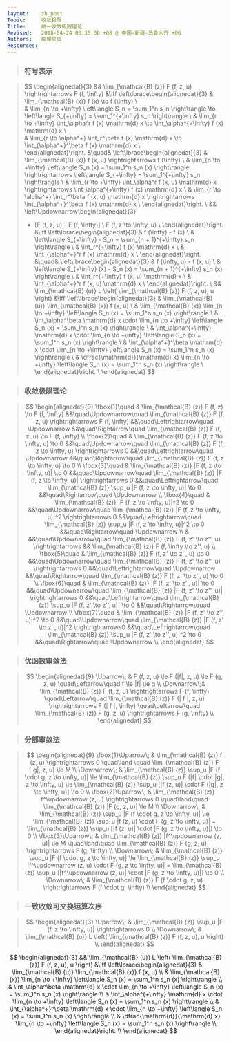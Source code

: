 ```yaml
---
layout:    zh_post
Topic:     收敛极限
Title:     统一收敛极限理论
Revised:   2018-04-24 00:35:00 +08 @ 中国-新疆-乌鲁木齐 +06
Authors:   璀璨星辰
Resources:
---
```


> ### 符号表示

> $$
> \begin{alignedat}{3}
> && \lim_{\mathcal{B} (z)} F (f, z, u) \rightrightarrows F (f, \infty) &\iff \left\lbrace\begin{alignedat}{3}
>                                                                             & \lim_{\mathcal{B} (x)} f (x) \to f (\infty) \\                                                                                                                                                                                          
>                                                                             & \lim_{n \to +\infty} \left\langle S_n = \sum_1^n s_n \right\rangle \to \left\langle S_{+\infty} = \sum_1^{+\infty} s_n \right\rangle \\
>                                                                             & \lim_{r \to +\infty} \int_\alpha^r f (x) \mathrm{d} x \to \int_\alpha^{+\infty} f (x) \mathrm{d} x \\                                  
>                                                                             & \lim_{r \to \alpha^+} \int_r^\beta f (x) \mathrm{d} x \to \int_{\alpha^+}^\beta f (x) \mathrm{d} x \\                                  
>                                                                             \end{alignedat}\right.
>                                                                             &\quad& \left\lbrace\begin{alignedat}{3}
>                                                                                     & \lim_{\mathcal{B} (x)} f (x, u) \rightrightarrows f (\infty) \\
>                                                                                     & \lim_{n \to +\infty} \left\langle S_n (x) = \sum_1^n s_n (x) \right\rangle \rightrightarrows \left\langle S_{+\infty} = \sum_1^{+\infty} s_n \right\rangle \\
>                                                                                     & \lim_{r \to +\infty} \int_\alpha^r f (x, u) \mathrm{d} x \rightrightarrows \int_\alpha^{+\infty} f (x) \mathrm{d} x \\
>                                                                                     & \lim_{r \to \alpha^+} \int_r^\beta f (x, u) \mathrm{d} x \rightrightarrows \int_{\alpha^+}^\beta f (x) \mathrm{d} x \\
>                                                                                     \end{alignedat}\right. \\
> && \left\Updownarrow\begin{alignedat}{3}
>    - [F (f, z, u) - F (f, \infty)] \\
>    F (f, z \to \infty, u) \\
>    \end{alignedat}\right. &\iff \left\lbrace\begin{alignedat}{3}
>                                 & f (\infty) - f (x) \\
>                                 & \left\langle S_{+\infty} - S_n = \sum_{n + 1}^{+\infty} s_n \right\rangle \\
>                                 & \int_r^{+\infty} f (x) \mathrm{d} x \\
>                                 & \int_{\alpha^+}^r f (x) \mathrm{d} x \\
>                                 \end{alignedat}\right. 
>                                 &\quad& \left\lbrace\begin{alignedat}{3}
>                                         & f (\infty, u) - f (x, u) \\
>                                         & \left\langle S_{+\infty} (x) - S_n (x) = \sum_{n + 1}^{+\infty} s_n (x) \right\rangle \\
>                                         & \int_r^{+\infty} f (x, u) \mathrm{d} x \\
>                                         & \int_{\alpha^+}^r f (x, u) \mathrm{d} x \\
>                                         \end{alignedat}\right. \\
> && \lim_{\mathcal{B} (u)} L \left( \lim_{\mathcal{B} (z)} F (f, z, u), u \right) &\iff \left\lbrace\begin{alignedat}{3}
>                                                                                        & \lim_{\mathcal{B} (u)} \lim_{\mathcal{B} (x)} f (x, u) \\
>                                                                                        & \lim_{\mathcal{B} (x)} \lim_{n \to +\infty} \left\langle S_n (x) =  \sum_1^n s_n (x) \right\rangle \\
>                                                                                        & \int_\alpha^\beta \mathrm{d} x \cdot \lim_{n \to +\infty} \left\langle S_n (x) = \sum_1^n s_n (x) \right\rangle \\
>                                                                                        & \int_\alpha^{+\infty} \mathrm{d} x \cdot \lim_{n \to +\infty} \left\langle S_n (x) = \sum_1^n s_n (x) \right\rangle \\
>                                                                                        & \int_{\alpha^+}^\beta \mathrm{d} x \cdot \lim_{n \to +\infty} \left\langle S_n (x) = \sum_1^n s_n (x) \right\rangle \\
>                                                                                        & \dfrac{\mathrm{d}}{\mathrm{d} x} \lim_{n \to +\infty} \left\langle S_n (x) = \sum_1^n s_n (x) \right\rangle \\
>                                                                                        \end{alignedat}\right. \\
> \end{alignedat}
> $$
>

> ### 收敛极限理论

> $$
> \begin{alignedat}{9}
> \fbox{1}\quad & \lim_{\mathcal{B} (z)} F (f, z) \to F (f, \infty)       &&\quad\Updownarrow\quad \lim_{\mathcal{B} (z)} F (f, z, u) \rightrightarrows F (f, \infty) &&\quad\Leftrightarrow\quad \Updownarrow                                                   &&\quad\Rightarrow\quad \lim_{\mathcal{B} (z)} F (f, z, u) \to F (f, \infty) \\
> \fbox{2}\quad & \lim_{\mathcal{B} (z)} F (f, z \to \infty, u) \to 0     &&\quad\Updownarrow\quad \lim_{\mathcal{B} (z)} F (f, z \to \infty, u) \rightrightarrows 0     &&\quad\Leftrightarrow\quad \Updownarrow                                                   &&\quad\Rightarrow\quad \lim_{\mathcal{B} (z)} F (f, z \to \infty, u) \to 0     \\
> \fbox{3}\quad & \lim_{\mathcal{B} (z)} |F (f, z \to \infty, u)| \to 0   &&\quad\Updownarrow\quad \lim_{\mathcal{B} (z)} |F (f, z \to \infty, u)| \rightrightarrows 0   &&\quad\Leftrightarrow\quad \lim_{\mathcal{B} (z)} \sup_u |F (f, z \to \infty, u)| \to 0   &&\quad\Rightarrow\quad \Updownarrow                                            \\
> \fbox{4}\quad & \lim_{\mathcal{B} (z)} |F (f, z \to \infty, u)|^2 \to 0 &&\quad\Updownarrow\quad \lim_{\mathcal{B} (z)} |F (f, z \to \infty, u)|^2 \rightrightarrows 0 &&\quad\Leftrightarrow\quad \lim_{\mathcal{B} (z)} \sup_u |F (f, z \to \infty, u)|^2 \to 0 &&\quad\Rightarrow\quad \Updownarrow                                            \\
>               &                                                         &&\quad\Updownarrow\quad \lim_{\mathcal{B} (z)} F (f, z' \to z'', u) \rightrightarrows         && \lim_{\mathcal{B} (z)} F (f, \infty \to z'', u)                                                                                                                         \\
> \fbox{5}\quad & \lim_{\mathcal{B} (z)} F (f, z' \to z'', u) \to 0       &&\quad\Updownarrow\quad \lim_{\mathcal{B} (z)} F (f, z' \to z'', u) \rightrightarrows 0       &&\quad\Leftrightarrow\quad \Updownarrow                                                   &&\quad\Rightarrow\quad \lim_{\mathcal{B} (z)} F (f, z' \to z'', u) \to 0       \\
> \fbox{6}\quad & \lim_{\mathcal{B} (z)} |F (f, z' \to z'', u)| \to 0     &&\quad\Updownarrow\quad \lim_{\mathcal{B} (z)} |F (f, z' \to z'', u)| \rightrightarrows 0     &&\quad\Leftrightarrow\quad \lim_{\mathcal{B} (z)} \sup_u |F (f, z' \to z'', u)| \to 0     &&\quad\Rightarrow\quad \Updownarrow                                            \\
> \fbox{7}\quad & \lim_{\mathcal{B} (z)} |F (f, z' \to z'', u)|^2 \to 0   &&\quad\Updownarrow\quad \lim_{\mathcal{B} (z)} |F (f, z' \to z'', u)|^2 \rightrightarrows0    &&\quad\Leftrightarrow\quad \lim_{\mathcal{B} (z)} \sup_u |F (f, z' \to z'', u)|^2 \to 0   &&\quad\Rightarrow\quad \Updownarrow                                            \\
> \end{alignedat}
> $$
>

> ### 优函数审敛法

> $$
> \begin{alignedat}{9}
> \Uparrow\;  & F (f, z, u) \le F (|f|, z, u) \le F (g, z, u) \quad\Leftarrow\quad f \le |f| \le g \\
> \Downarrow\;& \lim_{\mathcal{B} (z)} F (f, z, u) \rightrightarrows F (f, \infty) \quad\Leftarrow\quad \lim_{\mathcal{B} (z)} F (| f |, z, u) \rightrightarrows F (| f |, \infty) \quad\Leftarrow\quad \lim_{\mathcal{B} (z)} F (g, z, u) \rightrightarrows F (g, \infty) \\
> \end{alignedat}
> $$
>

> ### 分部审敛法

> $$
> \begin{alignedat}{9}
> \fbox{1}\Uparrow\; & \lim_{\mathcal{B} (z)} f (z, u) \rightrightarrows 0 \quad\land \quad \lim_{\mathcal{B} (z)} F (|g|, z, u) \le M \\
> \Downarrow\;       & \lim_{\mathcal{B} (z)} \sup_u |F (f \cdot g, z \to \infty, u)| \le \lim_{\mathcal{B} (z)} \sup_u F (|f| \cdot |g|, z \to \infty, u) \le \lim_{\mathcal{B} (z)} \sup_u [|f (z, u)| \cdot F (|g|, z \to \infty, u)] \to 0 \\
> \fbox{2}\Uparrow\; & \lim_{\mathcal{B} (z)} f^\updownarrow (z, u) \rightrightarrows 0 \quad\land\quad \lim_{\mathcal{B} (z)} |F (g, z, u)| \le M \\
> \Downarrow\;       & \lim_{\mathcal{B} (z)} \sup_u |F (f \cdot g, z \to \infty, u)| \le \lim_{\mathcal{B} (z)} \sup_u |f (z, u) \cdot F (g, z \to \infty, u)| = \lim_{\mathcal{B} (z)} \sup_u [|f (z, u)| \cdot |F (g, z \to \infty, u)|] \to 0 \\
> \fbox{3}\Uparrow\; & \lim_{\mathcal{B} (z)} |f^\updownarrow (z, u)| \le M \quad\land\quad \lim_{\mathcal{B} (z)} F (g, z, u) \rightrightarrows F (g, \infty) \\
> \Downarrow\;       & \lim_{\mathcal{B} (z)} \sup_u |F (f \cdot g, z \to \infty, u)| \le \lim_{\mathcal{B} (z)} \sup_u |f^\updownarrow (z, u) \cdot F (g, z \to \infty, u)| = \lim_{\mathcal{B} (z)} \sup_u [|f^\updownarrow (z, u)| \cdot |F (g, z \to \infty, u)|] \to 0 \\
> \Downarrow\;       & \lim_{\mathcal{B} (z)} F (f \cdot g, z, u) \rightrightarrows F (f \cdot g, \infty) \\
> \end{alignedat}
> $$
>

> ### 一致收敛可交换运算次序

> $$
> \begin{alignedat}{3}
> \Uparrow\; & \lim_{\mathcal{B} (z)} \sup_u |F (f, z \to \infty, u)| \rightrightarrows 0 \\
> \Downarrow\; & \lim_{\mathcal{B} (u)} L \left( \lim_{\mathcal{B} (z)} F (f, z, u), u \right) \\
> \end{alignedat}
> $$
>

$$
\begin{alignedat}{3}
&& \lim_{\mathcal{B} (u)} L \left( \lim_{\mathcal{B} (z)} F (f, z, u), u \right) &\iff \left\lbrace\begin{alignedat}{3}
& \lim_{\mathcal{B} (u)} \lim_{\mathcal{B} (x)} f (x, u) \\
& \lim_{\mathcal{B} (x)} \lim_{n \to +\infty} \left\langle S_n (x) =  \sum_1^n s_n (x) \right\rangle \\
& \int_\alpha^\beta \mathrm{d} x \cdot \lim_{n \to +\infty} \left\langle S_n (x) = \sum_1^n s_n (x) \right\rangle \\
& \int_\alpha^{+\infty} \mathrm{d} x \cdot \lim_{n \to +\infty} \left\langle S_n (x) = \sum_1^n s_n (x) \right\rangle \\
& \int_{\alpha^+}^\beta \mathrm{d} x \cdot \lim_{n \to +\infty} \left\langle S_n (x) = \sum_1^n s_n (x) \right\rangle \\
& \dfrac{\mathrm{d}}{\mathrm{d} x} \lim_{n \to +\infty} \left\langle S_n (x) = \sum_1^n s_n (x) \right\rangle \\
\end{alignedat}\right. \\
\end{alignedat}
$$
